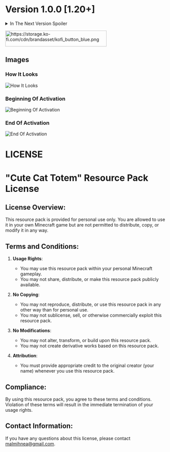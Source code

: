 # Version 1.0.0 [1.20+]

<details>
<summary>In The Next Version Spoiler</summary>

1. The Name Of The Totem Will Change From "Totem Of Undying" To "Totem Of Cat"
2. The Activation Sound will Be A Cat Sound.
3. (If You See A Bug Report It :)

</details>

<a href="https://ko-fi.com/sandwichdev" target="_blank" rel="noopener nofollow" title="Support Me"><img src="https://storage.ko-fi.com/cdn/brandasset/kofi_button_blue.png" alt="https://storage.ko-fi.com/cdn/brandasset/kofi_button_blue.png" width="319" height="50" loading="lazy"></a>

## Images
### How It Looks
![How It Looks](https://cdn.modrinth.com/data/cached_images/e7c8c579fcb30806f0062703e5dcd2fc67313eea.webp)
### Beginning Of Activation
![Beginning Of Activation](https://cdn.modrinth.com/data/cached_images/4f9af5399664ffb5633e4ad155ad067b38cc647f.webp)
### End Of Activation
![End Of Activation](https://cdn.modrinth.com/data/cached_images/4eb14ce819fe00675c4c0d186d30fdf77cb218ff.webp)

# LICENSE 


# "Cute Cat Totem" Resource Pack License

## License Overview:
This resource pack is provided for personal use only. You are allowed to use it in your own Minecraft game but are not permitted to distribute, copy, or modify it in any way.

## Terms and Conditions:
1. **Usage Rights**:
   - You may use this resource pack within your personal Minecraft gameplay.
   - You may not share, distribute, or make this resource pack publicly available.

2. **No Copying**:
   - You may not reproduce, distribute, or use this resource pack in any other way than for personal use.
   - You may not sublicense, sell, or otherwise commercially exploit this resource pack.

3. **No Modifications**:
   - You may not alter, transform, or build upon this resource pack.
   - You may not create derivative works based on this resource pack.

4. **Attribution**:
   - You must provide appropriate credit to the original creator (your name) whenever you use this resource pack.

## Compliance:
By using this resource pack, you agree to these terms and conditions. Violation of these terms will result in the immediate termination of your usage rights.

## Contact Information:
If you have any questions about this license, please contact malmihnea@gmail.com.
